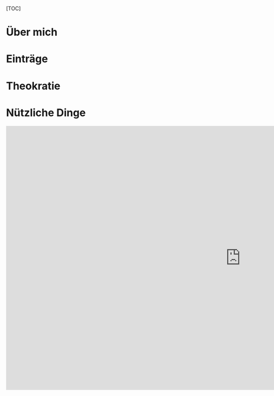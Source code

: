 [TOC]

# Über mich
# Einträge
# Theokratie
# Nützliche Dinge
<iframe width="1280" height="720" src="https://www.youtube.com/embed/8a3r-cG8Wic" frameborder="0" allow="accelerometer; autoplay; encrypted-media; gyroscope; picture-in-picture" allowfullscreen></iframe>
